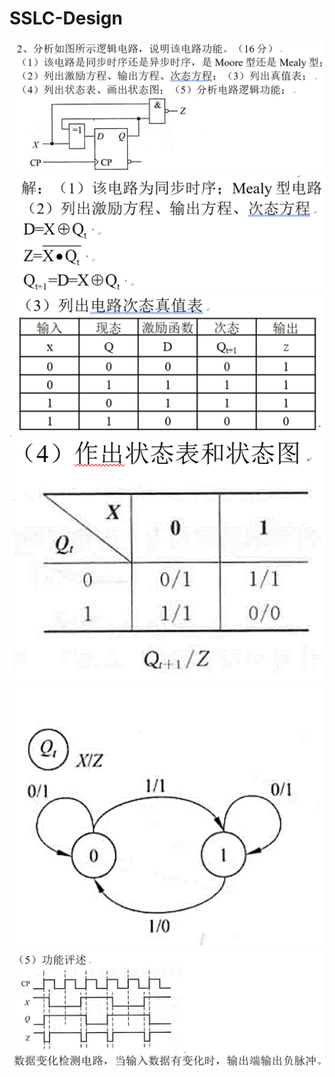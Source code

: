 
# SSLC-Design

![](assets%201/Pasted%20image%2020250609194606.png)
![](assets%201/Pasted%20image%2020250609194612.png)
![](assets%201/Pasted%20image%2020250609194629.png)
![](assets%201/Pasted%20image%2020250609194634.png)
![](assets%201/Pasted%20image%2020250609194639.png)
![](assets%201/Pasted%20image%2020250609194648.png)
